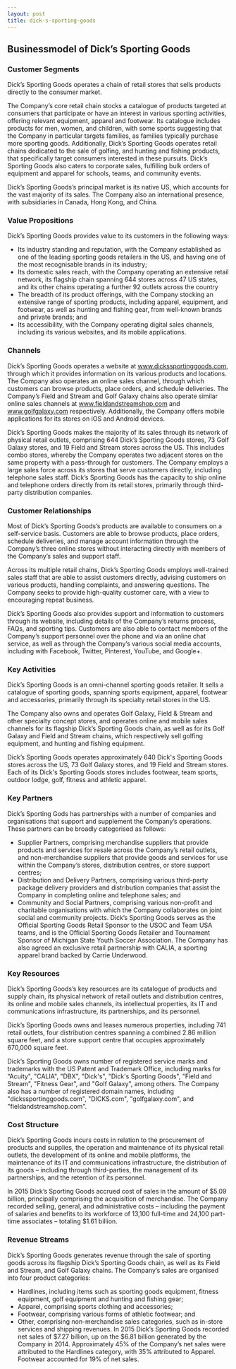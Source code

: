```yaml
---
layout: post
title: dick-s-sporting-goods
---
```


Businessmodel of Dick’s Sporting Goods
---------------------------------------

### Customer Segments

Dick’s Sporting Goods operates a chain of retail stores that sells products directly to the consumer market.

The Company’s core retail chain stocks a catalogue of products targeted at consumers that participate or have an interest in various sporting activities, offering relevant equipment, apparel and footwear. Its catalogue includes products for men, women, and children, with some sports suggesting that the Company in particular targets families, as families typically purchase more sporting goods. Additionally, Dick’s Sporting Goods operates retail chains dedicated to the sale of golfing, and hunting and fishing products, that specifically target consumers interested in these pursuits. Dick’s Sporting Goods also caters to corporate sales, fulfilling bulk orders of equipment and apparel for schools, teams, and community events.

Dick’s Sporting Goods’s principal market is its native US, which accounts for the vast majority of its sales. The Company also an international presence, with subsidiaries in Canada, Hong Kong, and China.

### Value Propositions

Dick’s Sporting Goods provides value to its customers in the following ways:

 * Its industry standing and reputation, with the Company established as one of the leading sporting goods retailers in the US, and having one of the most recognisable brands in its industry;
* Its domestic sales reach, with the Company operating an extensive retail network, its flagship chain spanning 644 stores across 47 US states, and its other chains operating a further 92 outlets across the country
* The breadth of its product offerings, with the Company stocking an extensive range of sporting products, including apparel, equipment, and footwear, as well as hunting and fishing gear, from well-known brands and private brands; and
* Its accessibility, with the Company operating digital sales channels, including its various websites, and its mobile applications.
 ### Channels

Dick’s Sporting Goods operates a website at www.dickssportinggoods.com, through which it provides information on its various products and locations. The Company also operates an online sales channel, through which customers can browse products, place orders, and schedule deliveries. The Company’s Field and Stream and Golf Galaxy chains also operate similar online sales channels at www.fieldandstreamshop.com and www.golfgalaxy.com respectively. Additionally, the Company offers mobile applications for its stores on iOS and Android devices.

Dick’s Sporting Goods makes the majority of its sales through its network of physical retail outlets, comprising 644 Dick’s Sporting Goods stores, 73 Golf Galaxy stores, and 19 Field and Stream stores across the US. This includes combo stores, whereby the Company operates two adjacent stores on the same property with a pass-through for customers. The Company employs a large sales force across its stores that serve customers directly, including telephone sales staff. Dick’s Sporting Goods has the capacity to ship online and telephone orders directly from its retail stores, primarily through third-party distribution companies.

### Customer Relationships

Most of Dick’s Sporting Goods’s products are available to consumers on a self-service basis. Customers are able to browse products, place orders, schedule deliveries, and manage account information through the Company’s three online stores without interacting directly with members of the Company’s sales and support staff.

Across its multiple retail chains, Dick’s Sporting Goods employs well-trained sales staff that are able to assist customers directly, advising customers on various products, handling complaints, and answering questions. The Company seeks to provide high-quality customer care, with a view to encouraging repeat business.

Dick’s Sporting Goods also provides support and information to customers through its website, including details of the Company’s returns process, FAQs, and sporting tips. Customers are also able to contact members of the Company’s support personnel over the phone and via an online chat service, as well as through the Company’s various social media accounts, including with Facebook, Twitter, Pinterest, YouTube, and Google+.

### Key Activities

Dick’s Sporting Goods is an omni-channel sporting goods retailer. It sells a catalogue of sporting goods, spanning sports equipment, apparel, footwear and accessories, primarily through its specialty retail stores in the US.

The Company also owns and operates Golf Galaxy, Field & Stream and other specialty concept stores, and operates online and mobile sales channels for its flagship Dick’s Sporting Goods chain, as well as for its Golf Galaxy and Field and Stream chains, which respectively sell golfing equipment, and hunting and fishing equipment.

Dick’s Sporting Goods operates approximately 640 Dick's Sporting Goods stores across the US, 73 Golf Galaxy stores, and 19 Field and Stream stores. Each of its Dick's Sporting Goods stores includes footwear, team sports, outdoor lodge, golf, fitness and athletic apparel.

### Key Partners

Dick’s Sporting Gods has partnerships with a number of companies and organisations that support and supplement the Company’s operations. These partners can be broadly categorised as follows:

 * Supplier Partners, comprising merchandise suppliers that provide products and services for resale across the Company’s retail outlets, and non-merchandise suppliers that provide goods and services for use within the Company’s stores, distribution centres, or store support centres;
* Distribution and Delivery Partners, comprising various third-party package delivery providers and distribution companies that assist the Company in completing online and telephone sales; and
* Community and Social Partners, comprising various non-profit and charitable organisations with which the Company collaborates on joint social and community projects.
 Dick’s Sporting Goods serves as the Official Sporting Goods Retail Sponsor to the USOC and Team USA teams, and is the Official Sporting Goods Retailer and Tournament Sponsor of Michigan State Youth Soccer Association. The Company has also agreed an exclusive retail partnership with CALIA, a sporting apparel brand backed by Carrie Underwood.

### Key Resources

Dick’s Sporting Goods’s key resources are its catalogue of products and supply chain, its physical network of retail outlets and distribution centres, its online and mobile sales channels, its intellectual properties, its IT and communications infrastructure, its partnerships, and its personnel.

Dick’s Sporting Goods owns and leases numerous properties, including 741 retail outlets, four distribution centres spanning a combined 2.86 million square feet, and a store support centre that occupies approximately 670,000 square feet.

Dick’s Sporting Goods owns number of registered service marks and trademarks with the US Patent and Trademark Office, including marks for “Acuity", "CALIA", "DBX", "Dick's", "Dick's Sporting Goods", "Field and Stream", "Fitness Gear", and "Golf Galaxy", among others. The Company also has a number of registered domain names, including "dickssportinggoods.com", "DICKS.com", "golfgalaxy.com", and "fieldandstreamshop.com".

### Cost Structure

Dick’s Sporting Goods incurs costs in relation to the procurement of products and supplies, the operation and maintenance of its physical retail outlets, the development of its online and mobile platforms, the maintenance of its IT and communications infrastructure, the distribution of its goods – including through third-parties, the management of its partnerships, and the retention of its personnel.

In 2015 Dick’s Sporting Goods accrued cost of sales in the amount of $5.09 billion, principally comprising the acquisition of merchandise. The Company recorded selling, general, and administrative costs – including the payment of salaries and benefits to its workforce of 13,100 full-time and 24,100 part-time associates – totaling $1.61 billion.

### Revenue Streams

Dick’s Sporting Goods generates revenue through the sale of sporting goods across its flagship Dick’s Sporting Goods chain, as well as its Field and Stream, and Golf Galaxy chains. The Company’s sales are organised into four product categories:

 * Hardlines, including items such as sporting goods equipment, fitness equipment, golf equipment and hunting and fishing gear;
* Apparel, comprising sports clothing and accessories;
* Footwear, comprising various forms of athletic footwear; and
* Other, comprising non-merchandise sales categories, such as in-store services and shipping revenues.
 In 2015 Dick’s Sporting Goods recorded net sales of $7.27 billion, up on the $6.81 billion generated by the Company in 2014. Approximately 45% of the Company’s net sales were attributed to the Hardlines category, with 35% attributed to Apparel. Footwear accounted for 19% of net sales.
